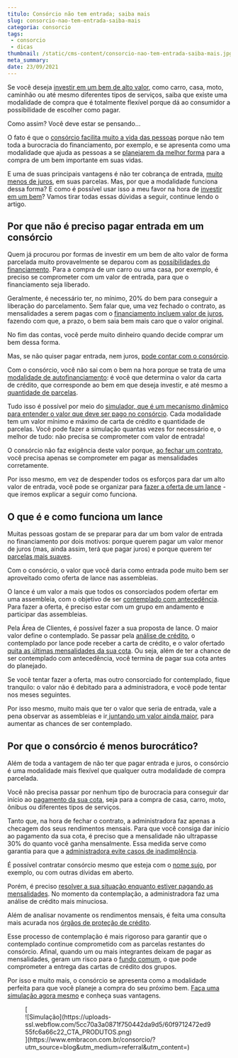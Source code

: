 ```yaml
---
titulo: Consórcio não tem entrada; saiba mais 
slug: consorcio-nao-tem-entrada-saiba-mais
categoria: consorcio
tags:
 - consorcio
 - dicas
thumbnail: /static/cms-content/consorcio-nao-tem-entrada-saiba-mais.jpg
meta_summary: 
date: 23/09/2021
---
```

Se você deseja [investir em um bem de alto valor](https://www.embracon.com.br/blog/quanto-da-minha-renda-posso-investir), como carro, casa, moto, caminhão ou até mesmo diferentes tipos de serviços, saiba que existe uma modalidade de compra que é totalmente flexível porque dá ao consumidor a possibilidade de escolher como pagar.

Como assim? Você deve estar se pensando…

O fato é que o [consórcio facilita muito a vida das pessoas](https://www.embracon.com.br/blog/o-que-e-e-como-funciona-o-consorcio-em-andamento) porque não tem toda a burocracia do financiamento, por exemplo, e se apresenta como uma modalidade que ajuda as pessoas a se [planejarem da melhor forma](https://www.embracon.com.br/blog/planejamento-financeiro-um-guia-para-as-financas-nao-sairem-de-controle) para a compra de um bem importante em suas vidas.

E uma de suas principais vantagens é não ter cobrança de entrada, [muito menos de juros](https://www.embracon.com.br/blog/consorcio-nao-tem-juros-entenda), em suas parcelas. Mas, por que a modalidade funciona dessa forma? E como é possível usar isso a meu favor na hora de [investir em um bem](https://www.embracon.com.br/blog/8-motivos-que-comprovam-que-consorcio-e-investimento)? Vamos tirar todas essas dúvidas a seguir, continue lendo o artigo.

Por que não é preciso pagar entrada em um consórcio 
----------------------------------------------------

Quem já procurou por formas de investir em um bem de alto valor de forma parcelada muito provavelmente se deparou com as [possibilidades do financiamento](https://www.embracon.com.br/blog/entenda-quais-sao-as-6-maiores-desvantagens-do-financiamento). Para a compra de um carro ou uma casa, por exemplo, é preciso se comprometer com um valor de entrada, para que o financiamento seja liberado.

Geralmente, é necessário ter, no mínimo, 20% do bem para conseguir a liberação do parcelamento. Sem falar que, uma vez fechado o contrato, as mensalidades a serem pagas com o [financiamento incluem valor de juros](https://www.embracon.com.br/blog/financiamento-emprestimo-ou-consorcio-conheca-todas-as-opcoes), fazendo com que, a prazo, o bem saia bem mais caro que o valor original.

No fim das contas, você perde muito dinheiro quando decide comprar um bem dessa forma.

Mas, se não quiser pagar entrada, nem juros, [pode contar com o consórcio](https://www.embracon.com.br/blog/confira-10-vantagens-indiscutiveis-do-consorcio).

Com o consórcio, você não sai com o bem na hora porque se trata de uma [modalidade de autofinanciamento](https://www.embracon.com.br/blog/autofinanciamento-o-que-e-e-como-um-consorcio-pode-ajuda-lo): é você que determina o valor da carta de crédito, que corresponde ao bem em que deseja investir, e até mesmo a [quantidade de parcelas](https://www.embracon.com.br/conhecaoconsorcio/como-saber-quantas-parcelas-ja-paguei).

Tudo isso é possível por meio do [simulador, que é um mecanismo dinâmico para entender o valor que deve ser pago no consórcio](https://www.embracon.com.br/blog/descubra-como-fazer-uma-simulacao-no-consorcio). Cada modalidade tem um valor mínimo e máximo de carta de crédito e quantidade de parcelas. Você pode fazer a simulação quantas vezes for necessário e, o melhor de tudo: não precisa se comprometer com valor de entrada!

O consórcio não faz exigência deste valor porque, [ao fechar um contrato](https://www.embracon.com.br/blog/saiba-o-que-avaliar-antes-de-assinar-um-contrato-de-consorcio), você precisa apenas se comprometer em pagar as mensalidades corretamente.

Por isso mesmo, em vez de despender todos os esforços para dar um alto valor de entrada, você pode se organizar para [fazer a oferta de um lance](https://www.embracon.com.br/blog/como-fazer-oferta-de-lance-em-consorcio) - que iremos explicar a seguir como funciona.

O que é e como funciona um lance 
---------------------------------

Muitas pessoas gostam de se preparar para dar um bom valor de entrada no financiamento por dois motivos: porque querem pagar um valor menor de juros (mas, ainda assim, terá que pagar juros) e porque querem ter [parcelas mais suaves](https://www.embracon.com.br/blog/pagar-a-vista-ou-parcelado-o-que-e-melhor).

Com o consórcio, o valor que você daria como entrada pode muito bem ser aproveitado como oferta de lance nas assembleias.

O lance é um valor a mais que todos os consorciados podem ofertar em uma assembleia, com o objetivo de ser [contemplado com antecedência](https://www.embracon.com.br/blog/antecipar-um-consorcio-descubra-aqui). Para fazer a oferta, é preciso estar com um grupo em andamento e participar das assembleias.

Pela Área de Clientes, é possível fazer a sua proposta de lance. O maior valor define o contemplado. Se passar pela [análise de crédito](https://www.embracon.com.br/blog/como-funciona-a-analise-de-credito-no-consorcio), o contemplado por lance pode receber a carta de crédito, e o valor ofertado [quita as últimas mensalidades da sua cota](https://www.embracon.com.br/blog/como-quitar-a-cota-de-consorcio). Ou seja, além de ter a chance de ser contemplado com antecedência, você termina de pagar sua cota antes do planejado.

Se você tentar fazer a oferta, mas outro consorciado for contemplado, fique tranquilo: o valor não é debitado para a administradora, e você pode tentar nos meses seguintes.

Por isso mesmo, muito mais que ter o valor que seria de entrada, vale a pena observar as assembleias e ir[ juntando um valor ainda maior](https://www.embracon.com.br/blog/guardar-poupar-ou-investir-qual-a-diferenca-entre-os-termos), para aumentar as chances de ser contemplado.

Por que o consórcio é menos burocrático? 
-----------------------------------------

Além de toda a vantagem de não ter que pagar entrada e juros, o consórcio é uma modalidade mais flexível que qualquer outra modalidade de compra parcelada.

Você não precisa passar por nenhum tipo de burocracia para conseguir dar início ao [pagamento da sua cota](https://www.embracon.com.br/blog/entenda-o-que-e-e-como-funciona-uma-cota-de-consorcio), seja para a compra de casa, carro, moto, ônibus ou diferentes tipos de serviços.

Tanto que, na hora de fechar o contrato, a administradora faz apenas a checagem dos seus rendimentos mensais. Para que você consiga dar início ao pagamento da sua cota, é preciso que a mensalidade não ultrapasse 30% do quanto você ganha mensalmente. Essa medida serve como garantia para que a [administradora evite casos de inadimplência](https://www.embracon.com.br/blog/nao-consigo-pagar-meu-consorcio-e-agora).

É possível contratar consórcio mesmo que esteja com o [nome sujo](https://www.embracon.com.br/blog/afinal-posso-fazer-um-consorcio-mesmo-com-o-nome-sujo), por exemplo, ou com outras dívidas em aberto.

Porém, é preciso [resolver a sua situação enquanto estiver pagando as mensalidades](https://www.embracon.com.br/blog/saiba-o-que-fazer-para-limpar-o-nome). No momento da contemplação, a administradora faz uma análise de crédito mais minuciosa.

Além de analisar novamente os rendimentos mensais, é feita uma consulta mais acurada nos [órgãos de proteção de crédito](https://www.embracon.com.br/blog/o-que-e-o-spc-serasa-e-como-ele-influencia-na-sua-vida-financeira).

Esse processo de contemplação é mais rigoroso para garantir que o contemplado continue comprometido com as parcelas restantes do consórcio. Afinal, quando um ou mais integrantes deixam de pagar as mensalidades, geram um risco para o [fundo comum](https://www.embracon.com.br/conhecaoconsorcio/o-que-e-o-fundo-de-aquisicao-ou-fundo-comum-do-consorcio), o que pode comprometer a entrega das cartas de crédito dos grupos.

Por isso e muito mais, o consórcio se apresenta como a modalidade perfeita para que você planeje a compra do seu próximo bem. [Faça uma simulação agora mesmo](https://www.embracon.com.br/) e conheça suas vantagens.

<figure class="w-richtext-figure-type-image w-richtext-align-center">[<div>![Simulação](https://uploads-ssl.webflow.com/5cc70a3a0871f750442da9d5/60f9712472ed955fc6a66c22_CTA_PRODUTOS.png)</div>](https://www.embracon.com.br/consorcio/?utm_source=blog&utm_medium=referral&utm_content=)</figure>
